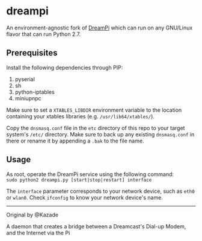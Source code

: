 # dreampi
An environment-agnostic fork of [DreamPi](https://github.com/Kazade/dreampi) which can run on any GNU/Linux flavor that can run Python 2.7.

## Prerequisites
Install the following dependencies through PIP:
1. pyserial
1. sh
1. python-iptables
1. miniupnpc

Make sure to set a `XTABLES_LIBDIR` environment variable to the location containing your xtables libraries (e.g. `/usr/lib64/xtables/`).

Copy the `dnsmasq.conf` file in the `etc` directory of this repo to your target system's `/etc/` directory. Make sure to back up any existing `dnsmasq.conf` in there or rename it by appending a `.bak` to the file name.

## Usage
As root, operate the DreamPi service using the following command:<br>
`sudo python2 dreampi.py [start|stop|restart] interface`

The `interface` parameter corresponds to your network device, such as `eth0` or `wlan0`. Check `ifconfig` to know your network device's name.

---

Original by @Kazade

A daemon that creates a bridge between a Dreamcast's Dial-up Modem, and the Internet via the Pi
